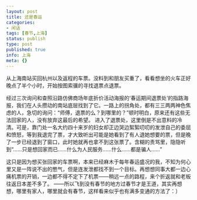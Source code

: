 ```yaml
---
layout: post
title: 还是春运
categories:
- 闲话
tags: [春节,上海]
status: publish
type: post
published: true
info: 上海
meta: {}
---
```



从上海南站买回杭州以及返程的车票。没料到和朋友买重了，看看想坐的火车正好晚点了半个小时，开始按图索骥的寻找退票点退票。

经过三次询问和查照沿路仿佛商场年底折价活动海报的‘春运期间退票处’的指路海报，我们在人头攒动的南站底层找到了它。一路上的拐角处，都有三三两两神色焦虑的人，急切的询问：“师傅，退票的么？到哪里的？”顿时明白，原来还有这些无法回家的人，没有放弃这最后的希望。  进入了退票处，这里倒是不出意料的冷清。可是，靠门处一名大约四十来岁的妇女却正边哭边絮絮叨叨的发泄自己的委屈和愤怒，等到我退完了票，才大致听出可能是她看到了有人退她想要的票，但是晚了一步已经退到了窗口，此时她就再也拿不到这张票了。含糊的责骂里，隐隐听到“……只是想回家而已……什么为人民服务……什么……都是骗人……”

这只是因为想买张回家的车票啊，本来已经麻木于每年春运盛况的我，不知为何心里又是一阵说不出的憋气，但是连发泄都找不到一个目标。再想想同事大都一边心痛机票的开销，一边都不得不定下了机票——稍远一点的路程，来个折返就和老板往返日本差不多了。  ——所以飞到没有春节的地方过春节才是王道，其实再想想，哪里有家人，哪里就会有春节，这样看来似乎也有满多变通的方法了：）

